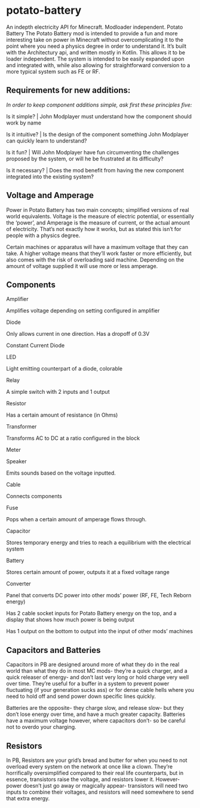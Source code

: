 # potato-battery
An indepth electricity API for Minecraft. Modloader independent.
Potato Battery
The Potato Battery mod is intended to provide a fun and more interesting take on power in Minecraft without overcomplicating it to the point where you need a physics degree in order to understand it. It’s built with the Architectury api, and written mostly in Kotlin. This allows it to be loader independent. The system is intended to be easily expanded upon and integrated with, while also allowing for straightforward conversion to a more typical system such as FE or RF.

## Requirements for new additions:
*In order to keep component additions simple, ask first these principles five:*

Is it simple? |
John Modplayer must understand how the component should work by name

Is it intuitive? |
Is the design of the component something John Modplayer can quickly learn to understand?

Is it fun? |
Will John Modplayer have fun circumventing the challenges proposed by the system, or will he be frustrated at its difficulty?

Is it necessary? |
Does the mod benefit from having the new component integrated into the existing system?

## Voltage and Amperage
Power in Potato Battery has two main concepts; simplified versions of real world equivalents. Voltage is the measure of electric potential, or essentially the ‘power’, and Amperage is the measure of current, or the actual amount of electricity. That’s not exactly how it works, but as stated this isn’t for people with a physics degree.

Certain machines or apparatus will have a maximum voltage that they can take. A higher voltage means that they’ll work faster or more efficiently, but also comes with the risk of overloading said machine. Depending on the amount of voltage supplied it will use more or less amperage.

## Components
Amplifier

Amplifies voltage depending on setting configured in amplifier 

Diode

Only allows current in one direction. Has a dropoff of 0.3V

Constant Current Diode

LED

Light emitting counterpart of a diode, colorable

Relay

A simple switch with 2 inputs and 1 output

Resistor

Has a certain amount of resistance (in Ohms)

Transformer

Transforms AC to DC at a ratio configured in the block

Meter

Speaker

Emits sounds based on the voltage inputted.

Cable

Connects components

Fuse

Pops when a certain amount of amperage flows through.

Capacitor

Stores temporary energy and tries to reach a equilibrium with the electrical system

Battery

Stores certain amount of power, outputs it at a fixed voltage range

Converter

Panel that converts DC power into other mods’ power (RF, FE, Tech Reborn energy)

Has 2 cable socket inputs for Potato Battery energy on the top, and a display that shows how much power is being output

Has 1 output on the bottom to output into the input of other mods’ machines


## Capacitors and Batteries
Capacitors in PB are designed around more of what they do in the real world than what they do in most MC mods- they’re a quick charger, and a quick releaser of energy- and don’t last very long or hold charge very well over time. They’re useful for a buffer in a system to prevent power fluctuating (if your generation sucks ass) or for dense cable hells where you need to hold off and send power down specific lines quickly.

Batteries are the opposite- they charge slow, and release slow- but they don’t lose energy over time, and have a much greater capacity. Batteries have a maximum voltage however, where capacitors don’t- so be careful not to overdo your charging.

## Resistors
In PB, Resistors are your grid’s bread and butter for when you need to not overload every system on the network at once like a clown. They’re horrifically oversimplified compared to their real life counterparts, but in essence, transistors raise the voltage, and resistors lower it. However- power doesn’t just go away or magically appear- transistors will need two inputs to combine their voltages, and resistors will need somewhere to send that extra energy.


